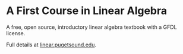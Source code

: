 # A First Course in Linear Algebra

A free, open source, introductory linear algebra textbook with a GFDL license.

Full details at [linear.pugetsound.edu](http://linear.pugetsound.edu/).